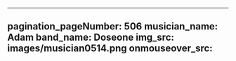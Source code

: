 ------
pagination_pageNumber: 506
musician_name: Adam
band_name: Doseone
img_src: images/musician0514.png
onmouseover_src: 
------